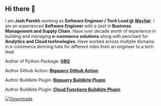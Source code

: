 ## Hi there 👋

I am **Jash Parekh** working as **Software Engineer / Tech Lead @ [Wayfair](https://wayfair.com)**. I am an experienced **Software Engineer** with a zest in **Business Management and Supply Chain**. Have over decade worth of experience in building and managing **e-commerce solutions** along with penchant for **Analytics and Cloud technologies**. Have worked across multiple domains in e-commerce donning hats for different roles from an engineer to a tech lead.

Author of Python Package: **[GBQ](https://pypi.org/project/gbq/)**

Author Github Action: **[Bigquery Github Action](https://github.com/marketplace/actions/google-bigquery-deploy-table-view-and-other-structure-definitions-action-for-github-action)**

Author Buildkite Plugin: **[Bigquery Buildkite Plugin](https://github.com/wayfair-incubator/bigquery-buildkite-plugin)**

Author Buildkite Plugin: **[Cloud Functions Buildkite Plugin](https://github.com/wayfair-incubator/cloud-functions-buildkite-plugin)**

[![Downloads](https://pepy.tech/badge/gbq)](https://pepy.tech/project/gbq)
